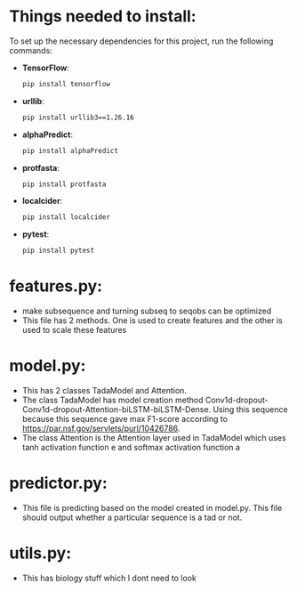 # Things needed to install:
To set up the necessary dependencies for this project, run the following commands:

- **TensorFlow**:
    ```bash
    pip install tensorflow
    ```
- **urllib**:
    ```bash
    pip install urllib3==1.26.16
    ```
- **alphaPredict**:
    ```bash
    pip install alphaPredict
    ```
- **protfasta**:
    ```bash
    pip install protfasta
    ```
- **localcider**:
    ```bash
    pip install localcider
    ```
- **pytest**:
    ```bash
    pip install pytest
    ```

# features.py:
   - make subsequence and turning subseq to seqobs can be optimized
   - This file has 2 methods. One is used to create features and the other is used to scale these features

# model.py:
   - This has 2 classes TadaModel and Attention.
   - The class TadaModel has model creation method Conv1d-dropout-Conv1d-dropout-Attention-biLSTM-biLSTM-Dense. Using this sequence because this sequence gave max F1-score according to https://par.nsf.gov/servlets/purl/10426786.
   - The class Attention is the Attention layer used in TadaModel which uses tanh activation function e and softmax activation function a

# predictor.py:
- This file is predicting based on the model created in model.py. This file should output whether a particular sequence is a tad or not.


# utils.py:
   - This has biology stuff which I dont need to look

